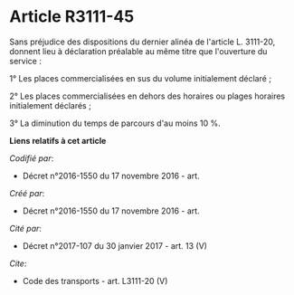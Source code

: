 # Article R3111-45

Sans préjudice des dispositions du dernier alinéa de l'article L. 3111-20, donnent lieu à déclaration préalable au même titre
que l'ouverture du service : 

1° Les places commercialisées en sus du volume initialement déclaré ; 

2° Les places commercialisées en dehors des horaires ou plages horaires initialement déclarés ; 

3° La diminution du temps de parcours d'au moins 10 %.

**Liens relatifs à cet article**

_Codifié par_:

  - Décret n°2016-1550 du 17 novembre 2016 - art.

_Créé par_:

  - Décret n°2016-1550 du 17 novembre 2016 - art.

_Cité par_:

  - Décret n°2017-107 du 30 janvier 2017 - art. 13 (V)

_Cite_:

  - Code des transports - art. L3111-20 (V)
